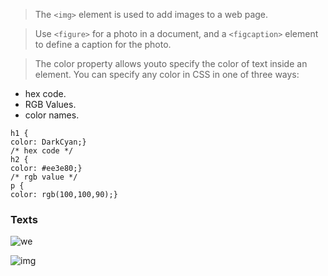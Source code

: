 > The `<img>` element is used to add images to a web page.

>Use  `<figure>` for a photo in a document, and a `<figcaption>` element to define a caption for the photo.

>The color property allows youto specify the color of text inside
an element. You can specify any color in CSS in one of three ways:

- hex code.
- RGB Values.
- color names.


~~~~
h1 {
color: DarkCyan;}
/* hex code */
h2 {
color: #ee3e80;}
/* rgb value */
p {
color: rgb(100,100,90);}
~~~~

### Texts

![we](https://encrypted-tbn0.gstatic.com/images?q=tbn%3AANd9GcQedZ1y1imOoBpKagjGfr7WBXi8YOUkwf0B383LqTN4zlBBI2x4&usqp=CAU)


![img](https://encrypted-tbn0.gstatic.com/images?q=tbn%3AANd9GcQ-tFqe7JDurgPHHwMoXVp15fBJB6QojEsOTZsU5gODe1taPRNJ&usqp=CAU)